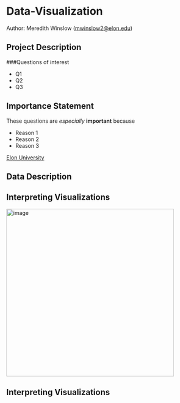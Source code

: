 # Data-Visualization
Author: Meredith Winslow (mwinslow2@elon.edu)

## Project Description
###Questions of interest
- Q1
- Q2
- Q3
## Importance Statement
These questions are *especially* **important** because
- Reason 1
- Reason 2
- Reason 3

[Elon University](https://www.elon.edu/)

## Data Description
## Interpreting Visualizations
<img width="439" alt="image" src="https://github.com/mer-winslow/Data-Visualization/assets/168783522/771c0867-cc5a-44f9-8629-2564f155eaca">

## Interpreting Visualizations
